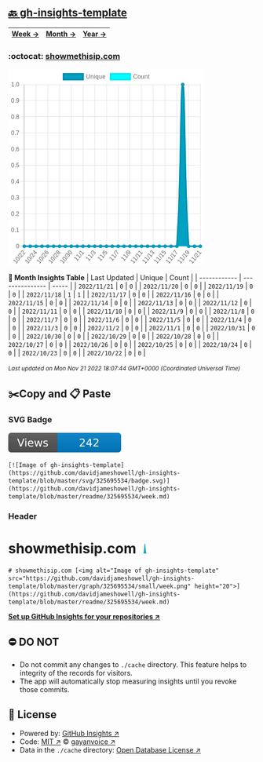 ## [🔙 gh-insights-template](https://github.com/davidjameshowell/gh-insights-template)
| [**Week →**](https://github.com/davidjameshowell/gh-insights-template/blob/master/readme/325695534/week.md) | [**Month →**](https://github.com/davidjameshowell/gh-insights-template/blob/master/readme/325695534/month.md) | [**Year →**](https://github.com/davidjameshowell/gh-insights-template/blob/master/readme/325695534/year.md) |
 | ------------ | --------------- | ----- |

### :octocat: [showmethisip.com](https://github.com/davidjameshowell/showmethisip.com)
![Image of gh-insights-template](https://github.com/davidjameshowell/gh-insights-template/blob/master/graph/325695534/large/month.png)

**:calendar: Month Insights Table**
| Last Updated | Unique | Count |
 | ------------ | --------------- | ----- |
 | `2022/11/21` |  `0` | `0` |
 | `2022/11/20` |  `0` | `0` |
 | `2022/11/19` |  `0` | `0` |
 | `2022/11/18` |  `1` | `1` |
 | `2022/11/17` |  `0` | `0` |
 | `2022/11/16` |  `0` | `0` |
 | `2022/11/15` |  `0` | `0` |
 | `2022/11/14` |  `0` | `0` |
 | `2022/11/13` |  `0` | `0` |
 | `2022/11/12` |  `0` | `0` |
 | `2022/11/11` |  `0` | `0` |
 | `2022/11/10` |  `0` | `0` |
 | `2022/11/9` |  `0` | `0` |
 | `2022/11/8` |  `0` | `0` |
 | `2022/11/7` |  `0` | `0` |
 | `2022/11/6` |  `0` | `0` |
 | `2022/11/5` |  `0` | `0` |
 | `2022/11/4` |  `0` | `0` |
 | `2022/11/3` |  `0` | `0` |
 | `2022/11/2` |  `0` | `0` |
 | `2022/11/1` |  `0` | `0` |
 | `2022/10/31` |  `0` | `0` |
 | `2022/10/30` |  `0` | `0` |
 | `2022/10/29` |  `0` | `0` |
 | `2022/10/28` |  `0` | `0` |
 | `2022/10/27` |  `0` | `0` |
 | `2022/10/26` |  `0` | `0` |
 | `2022/10/25` |  `0` | `0` |
 | `2022/10/24` |  `0` | `0` |
 | `2022/10/23` |  `0` | `0` |
 | `2022/10/22` |  `0` | `0` |

<small><i>Last updated on Mon Nov 21 2022 18:07:44 GMT+0000 (Coordinated Universal Time)</i></small>

## ✂️Copy and 📋 Paste
### SVG Badge
[![Image of gh-insights-template](https://github.com/davidjameshowell/gh-insights-template/blob/master/svg/325695534/badge.svg)](https://github.com/davidjameshowell/gh-insights-template/blob/master/readme/325695534/week.md)
```readme
[![Image of gh-insights-template](https://github.com/davidjameshowell/gh-insights-template/blob/master/svg/325695534/badge.svg)](https://github.com/davidjameshowell/gh-insights-template/blob/master/readme/325695534/week.md)
```
### Header
# showmethisip.com [<img alt="Image of gh-insights-template" src="https://github.com/davidjameshowell/gh-insights-template/blob/master/graph/325695534/small/week.png" height="20">](https://github.com/davidjameshowell/gh-insights-template/blob/master/readme/325695534/week.md)
```readme
# showmethisip.com [<img alt="Image of gh-insights-template" src="https://github.com/davidjameshowell/gh-insights-template/blob/master/graph/325695534/small/week.png" height="20">](https://github.com/davidjameshowell/gh-insights-template/blob/master/readme/325695534/week.md)
```
[**Set up GitHub Insights for your repositories ↗️**](https://github.com/gayanvoice/github-insights)
## ⛔ DO NOT
- Do not commit any changes to `./cache` directory. This feature helps to integrity of the records for visitors.
- The app will automatically stop measuring insights until you revoke those commits.
## 📄 License
- Powered by: [GitHub Insights ↗️](https://github.com/gayanvoice/github-insights)
- Code: [MIT ↗️](./LICENSE) © [gayanvoice ↗️](https://github.com/gayanvoice)
- Data in the `./cache` directory: [Open Database License ↗️](https://opendatacommons.org/licenses/odbl/1-0/)